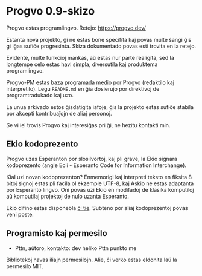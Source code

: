 # Progvo 0.9-skizo

Progvo estas programlingvo. Retejo: https://progvo.dev/

Estanta nova projekto, ĝi ne estas bone specifita kaj povas multe ŝangi ĝis gi iĝas sufiĉe progresinta. Skiza dokumentado povas esti trovita en la retejo.

Evidente, multe funkcioj mankas, aŭ estas nur parte realigita, sed la longtempe celo estas havi simpla, diversutila kaj produktema programlingvo.

Progvo-PM estas baza programada medio por Progvo (redaktilo kaj interpretilo). Legu `README.md` en ĝia dosierujo por direktivoj de programtradukado kaj uzo.

La unua arkivado estos ĝisdatigita iafoje, ĝis la projekto estas sufiĉe stabila por akcepti kontribuaĵojn de aliaj personoj.

Se vi iel trovis Progvo kaj interesiĝas pri ĝi, ne hezitu kontakti min.

## Ekio kodoprezento

Progvo uzas Esperanton por ŝlosilvortoj, kaj pli grave, la Ekio signara kodoprezento (angle Ecii - Esperanto Code for Information Interchange).

Kial uzi novan kodoprezenton? Enmemorigi kaj interpreti teksto en fiksita 8 bitoj signoj estas pli facila ol ekzemple UTF-8, kaj Askio ne estas adaptanta por Esperanto lingvo. Oni povas uzi Ekio en modifadoj de klasika komputiloj aŭ komputilaj projektoj de nulo uzanta Esperanto.

Ekio difino estas disponebla [ĉi tie](https://progvo.dev/Ekio.html). Subteno por aliaj kodoprezentoj povas veni poste.

## Programisto kaj permesilo

* Pttn, aŭtoro, kontakto: dev heliko Pttn punkto me

Bibliotekoj havas iliajn permesilojn. Alie, ĉi verko estas eldonita laŭ la permesilo MIT.